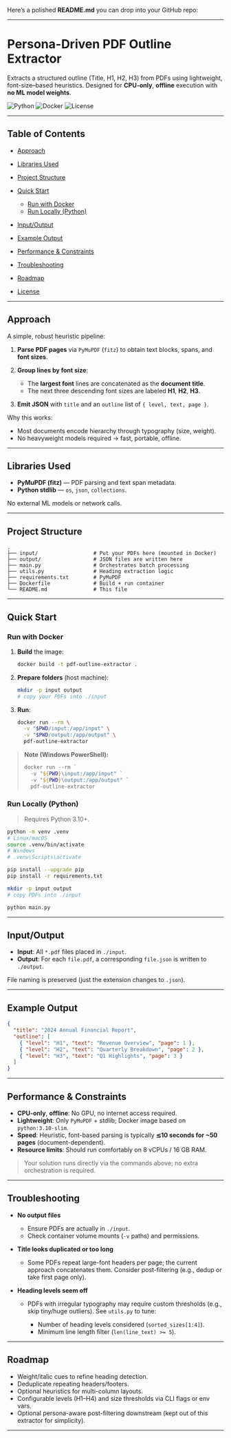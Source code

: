 Here’s a polished **README.md** you can drop into your GitHub repo:

---

# Persona-Driven PDF Outline Extractor

Extracts a structured outline (Title, H1, H2, H3) from PDFs using lightweight, font-size–based heuristics. Designed for **CPU-only**, **offline** execution with **no ML model weights**.

<p align="left">
  <img alt="Python" src="https://img.shields.io/badge/Python-3.10+-blue">
  <img alt="Docker" src="https://img.shields.io/badge/Docker-ready-brightgreen">
  <img alt="License" src="https://img.shields.io/badge/License-MIT-lightgrey">
</p>

---

## Table of Contents

* [Approach](#approach)
* [Libraries Used](#libraries-used)
* [Project Structure](#project-structure)
* [Quick Start](#quick-start)

  * [Run with Docker](#run-with-docker)
  * [Run Locally (Python)](#run-locally-python)
* [Input/Output](#inputoutput)
* [Example Output](#example-output)
* [Performance & Constraints](#performance--constraints)
* [Troubleshooting](#troubleshooting)
* [Roadmap](#roadmap)
* [License](#license)

---

## Approach

A simple, robust heuristic pipeline:

1. **Parse PDF pages** via `PyMuPDF` (`fitz`) to obtain text blocks, spans, and **font sizes**.
2. **Group lines by font size**:

   * The **largest font** lines are concatenated as the **document title**.
   * The next three descending font sizes are labeled **H1**, **H2**, **H3**.
3. **Emit JSON** with `title` and an `outline` list of `{ level, text, page }`.

Why this works:

* Most documents encode hierarchy through typography (size, weight).
* No heavyweight models required → fast, portable, offline.

---

## Libraries Used

* **PyMuPDF (fitz)** — PDF parsing and text span metadata.
* **Python stdlib** — `os`, `json`, `collections`.

No external ML models or network calls.

---

## Project Structure

```
.
├── input/                  # Put your PDFs here (mounted in Docker)
├── output/                 # JSON files are written here
├── main.py                 # Orchestrates batch processing
├── utils.py                # Heading extraction logic
├── requirements.txt        # PyMuPDF
├── Dockerfile              # Build + run container
└── README.md               # This file
```

---

## Quick Start

### Run with Docker

1. **Build** the image:

   ```bash
   docker build -t pdf-outline-extractor .
   ```

2. **Prepare folders** (host machine):

   ```bash
   mkdir -p input output
   # copy your PDFs into ./input
   ```

3. **Run**:

   ```bash
   docker run --rm \
     -v "$PWD/input:/app/input" \
     -v "$PWD/output:/app/output" \
     pdf-outline-extractor
   ```

> **Note (Windows PowerShell):**
>
> ```powershell
> docker run --rm `
>   -v "${PWD}\input:/app/input" `
>   -v "${PWD}\output:/app/output" `
>   pdf-outline-extractor
> ```

### Run Locally (Python)

> Requires Python 3.10+.

```bash
python -m venv .venv
# Linux/macOS
source .venv/bin/activate
# Windows
# .venv\Scripts\activate

pip install --upgrade pip
pip install -r requirements.txt

mkdir -p input output
# copy PDFs into ./input

python main.py
```

---

## Input/Output

* **Input**: All `*.pdf` files placed in `./input`.
* **Output**: For each `file.pdf`, a corresponding `file.json` is written to `./output`.

File naming is preserved (just the extension changes to `.json`).

---

## Example Output

```json
{
  "title": "2024 Annual Financial Report",
  "outline": [
    { "level": "H1", "text": "Revenue Overview", "page": 1 },
    { "level": "H2", "text": "Quarterly Breakdown", "page": 2 },
    { "level": "H3", "text": "Q1 Highlights", "page": 3 }
  ]
}
```

---

## Performance & Constraints

* **CPU-only**, **offline**: No GPU, no internet access required.
* **Lightweight**: Only `PyMuPDF` + stdlib; Docker image based on `python:3.10-slim`.
* **Speed**: Heuristic, font-based parsing is typically **≲10 seconds for \~50 pages** (document-dependent).
* **Resource limits**: Should run comfortably on 8 vCPUs / 16 GB RAM.

> Your solution runs directly via the commands above; no extra orchestration is required.

---

## Troubleshooting

* **No output files**

  * Ensure PDFs are actually in `./input`.
  * Check container volume mounts (`-v` paths) and permissions.
* **Title looks duplicated or too long**

  * Some PDFs repeat large-font headers per page; the current approach concatenates them. Consider post-filtering (e.g., dedup or take first page only).
* **Heading levels seem off**

  * PDFs with irregular typography may require custom thresholds (e.g., skip tiny/huge outliers). See `utils.py` to tune:

    * Number of heading levels considered (`sorted_sizes[1:4]`).
    * Minimum line length filter (`len(line_text) >= 5`).

---

## Roadmap

* Weight/italic cues to refine heading detection.
* Deduplicate repeating headers/footers.
* Optional heuristics for multi-column layouts.
* Configurable levels (H1–H4) and size thresholds via CLI flags or env vars.
* Optional persona-aware post-filtering downstream (kept out of this extractor for simplicity).

---
